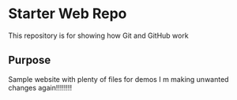 # Starter Web Repo

This repository is for showing how Git and GitHub work

## Purpose

Sample website with plenty of files for demos
I m making unwanted changes again!!!!!!!!